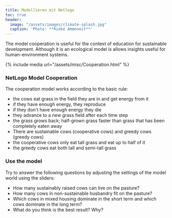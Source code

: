 ```yaml
---
title: Modellieren mit Netlogo
toc: true 
header: 
  image: "/assets/images/climate-splash.jpg"
  caption: 'Photo: **Rieke Ammoneit**'
---
```


The model cooperation is useful for the context of education for sustainable development. Although it is an ecological model is allows insights useful for human-environment systems.

<!--more-->
 
 {% include media url="/assets/misc/Cooperation.html" %}

### NetLogo Model Cooperation
The cooperation model works according to the basic rule:

* the cows eat grass in the field they are in and get energy from it
* if they have enough energy, they reproduce
* if they don't have enough energy they die
* they advance to a new grass field after each time step
* the grass grows back; half-grown grass faster than grass that has been completely eaten away
* There are sustainable cows (cooperative cows) and greedy cows (greedy cows)
* the cooperative cows only eat tall grass and eat up to half of it
* the greedy cows eat both tall and semi-tall grass

### Use the model
Try to answer the following questions by adjusting the settings of the model world using the sliders:

* How many sustainably raised cows can live on the pasture?
* How many cows in non-sustainable husbandry fit on the pasture?
* Which cows in mixed housing dominate in the short term and which cows dominate in the long term?
* What do you think is the best result? Why?
